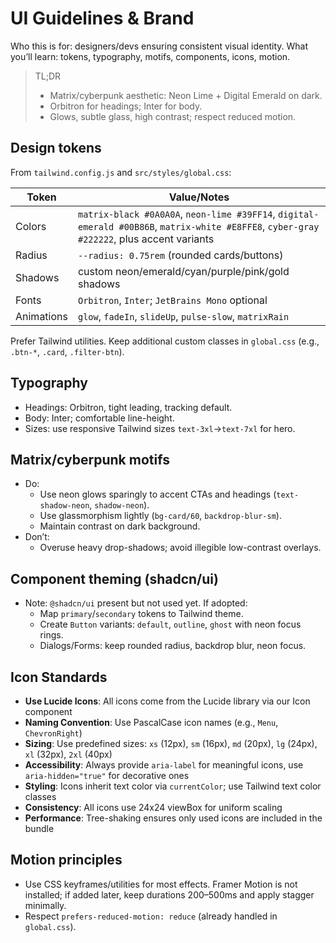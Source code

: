 # UI Guidelines & Brand

Who this is for: designers/devs ensuring consistent visual identity.
What you’ll learn: tokens, typography, motifs, components, icons, motion.

> TL;DR
> - Matrix/cyberpunk aesthetic: Neon Lime + Digital Emerald on dark.
> - Orbitron for headings; Inter for body.
> - Glows, subtle glass, high contrast; respect reduced motion.

## Design tokens

From `tailwind.config.js` and `src/styles/global.css`:

| Token | Value/Notes |
|---|---|
| Colors | `matrix-black #0A0A0A`, `neon-lime #39FF14`, `digital-emerald #00B86B`, `matrix-white #E8FFE8`, `cyber-gray #222222`, plus accent variants |
| Radius | `--radius: 0.75rem` (rounded cards/buttons) |
| Shadows | custom neon/emerald/cyan/purple/pink/gold shadows |
| Fonts | `Orbitron`, `Inter`; `JetBrains Mono` optional |
| Animations | `glow`, `fadeIn`, `slideUp`, `pulse-slow`, `matrixRain` |

Prefer Tailwind utilities. Keep additional custom classes in `global.css` (e.g., `.btn-*`, `.card`, `.filter-btn`).

## Typography

- Headings: Orbitron, tight leading, tracking default.
- Body: Inter; comfortable line-height.
- Sizes: use responsive Tailwind sizes `text-3xl`→`text-7xl` for hero.

## Matrix/cyberpunk motifs

- Do:
  - Use neon glows sparingly to accent CTAs and headings (`text-shadow-neon`, `shadow-neon`).
  - Use glassmorphism lightly (`bg-card/60`, `backdrop-blur-sm`).
  - Maintain contrast on dark background.
- Don’t:
  - Overuse heavy drop-shadows; avoid illegible low-contrast overlays.

## Component theming (shadcn/ui)

- Note: `@shadcn/ui` present but not used yet. If adopted:
  - Map `primary`/`secondary` tokens to Tailwind theme.
  - Create `Button` variants: `default`, `outline`, `ghost` with neon focus rings.
  - Dialogs/Forms: keep rounded radius, backdrop blur, neon focus.

## Icon Standards

- **Use Lucide Icons**: All icons come from the Lucide library via our Icon component
- **Naming Convention**: Use PascalCase icon names (e.g., `Menu`, `ChevronRight`)
- **Sizing**: Use predefined sizes: `xs` (12px), `sm` (16px), `md` (20px), `lg` (24px), `xl` (32px), `2xl` (40px)
- **Accessibility**: Always provide `aria-label` for meaningful icons, use `aria-hidden="true"` for decorative ones
- **Styling**: Icons inherit text color via `currentColor`; use Tailwind text color classes
- **Consistency**: All icons use 24x24 viewBox for uniform scaling
- **Performance**: Tree-shaking ensures only used icons are included in the bundle

## Motion principles

- Use CSS keyframes/utilities for most effects. Framer Motion is not installed; if added later, keep durations 200–500ms and apply stagger minimally.
- Respect `prefers-reduced-motion: reduce` (already handled in `global.css`).
